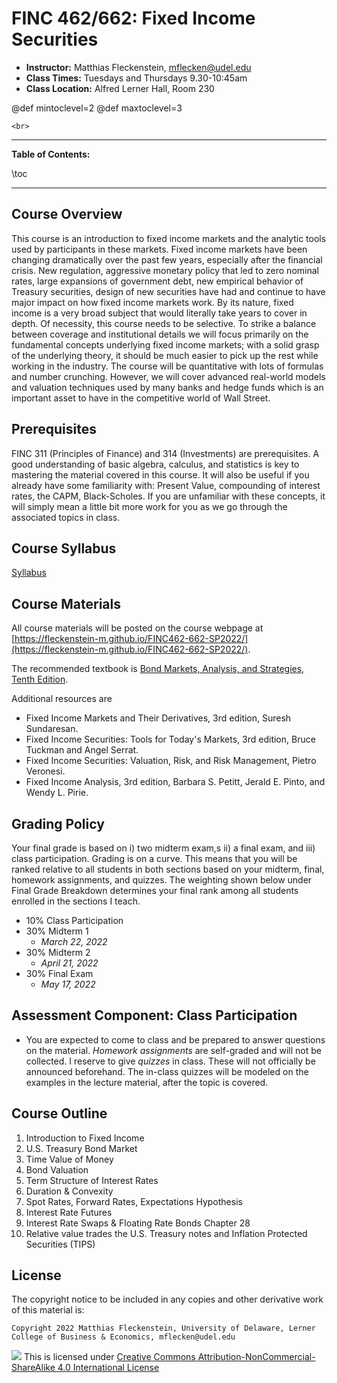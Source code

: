 
# FINC 462/662: Fixed Income Securities


* **Instructor:** Matthias Fleckenstein, [mflecken@udel.edu](mailto:mflecken@udel.edu)
* **Class Times:** Tuesdays and Thursdays 9.30-10:45am
* **Class Location:** Alfred Lerner Hall, Room 230

@def mintoclevel=2 
@def maxtoclevel=3

~~~
<br>
~~~

---

**Table of Contents:**

\toc

---

## Course Overview

This course is an introduction to fixed income markets and the analytic tools used by participants in these markets. Fixed income markets have been changing dramatically over the past few years, especially after the financial crisis. New regulation, aggressive monetary policy that led to zero nominal rates, large expansions of government debt, new empirical behavior of Treasury securities, design of new securities have had and continue to have major impact on how fixed income markets work. By its nature, fixed income is a very broad subject that would literally take years to cover in depth. Of necessity, this course needs to be selective. To strike a balance between coverage and institutional details we will focus primarily on the fundamental concepts underlying fixed income markets; with a solid grasp of the underlying theory, it should be much easier to pick up the rest while working in the industry. The course will be quantitative with lots of formulas and number crunching. However, we will cover advanced real-world models and valuation techniques used by many banks and hedge funds which is an important asset to have in the competitive world of Wall Street.

## Prerequisites
FINC 311 (Principles of Finance) and 314 (Investments) are prerequisites. A good understanding of basic algebra, calculus, and statistics is key to mastering the material covered in this course. It will also be useful if you already have some familiarity with: Present Value, compounding of interest rates, the CAPM, Black-Scholes. If you are unfamiliar with these concepts, it will simply mean a little bit more work for you as we go through the associated topics in class. 


## Course Syllabus

[Syllabus](./assets/syllabus.pdf)


## Course Materials

All course materials will be posted on the course webpage at [https://fleckenstein-m.github.io/FINC462-662-SP2022/](https://fleckenstein-m.github.io/FINC462-662-SP2022/).

The recommended textbook is [Bond Markets, Analysis, and Strategies, Tenth Edition](https://mitpress.mit.edu/books/bond-markets-analysis-and-strategies-tenth-edition).  

Additional resources are

- Fixed Income Markets and Their Derivatives, 3rd edition, Suresh Sundaresan.  
- Fixed Income Securities: Tools for Today's Markets, 3rd edition, Bruce Tuckman and Angel Serrat.  
- Fixed Income Securities: Valuation, Risk, and Risk Management, Pietro Veronesi.  
- Fixed Income Analysis, 3rd edition, Barbara S. Petitt, Jerald E. Pinto, and Wendy L. Pirie.  


## Grading Policy

Your final grade is based on i) two midterm exam,s ii) a final exam, and iii) class participation. Grading is on a curve. This means that you will be ranked relative to all students in both sections based on your midterm, final, homework assignments, and quizzes. The weighting shown below under Final Grade Breakdown determines your final rank among all students enrolled in the sections I teach.

- 10% Class Participation
- 30% Midterm 1
  - *March 22, 2022*
- 30% Midterm 2
  - *April 21, 2022*
- 30% Final Exam
  - *May 17, 2022*


## Assessment Component: Class Participation

- You are expected to come to class and be prepared to answer questions on the material. *Homework assignments* are self-graded and will not be collected. I reserve to give *quizzes* in class. These will not officially be announced beforehand. The in-class quizzes will be modeled on the examples in the lecture material, after the topic is covered. 


## Course Outline
1. Introduction to Fixed Income
2. U.S. Treasury Bond Market
3. Time Value of Money
4. Bond Valuation
5. Term Structure of Interest Rates
6. Duration & Convexity
7. Spot Rates, Forward Rates, Expectations Hypothesis
8. Interest Rate Futures
9. Interest Rate Swaps & Floating Rate Bonds	Chapter 28
10. Relative value trades the U.S. Treasury notes and Inflation Protected Securities (TIPS)




## License

The copyright notice to be included in any copies and other derivative work of this material is:

```
Copyright 2022 Matthias Fleckenstein, University of Delaware, Lerner College of Business & Economics, mflecken@udel.edu
```

![](https://licensebuttons.net/l/by-nc-sa/4.0/80x15.png) This is licensed under [Creative Commons Attribution-NonCommercial-ShareAlike 4.0 International License](http://creativecommons.org/licenses/by-nc-sa/4.0/)
